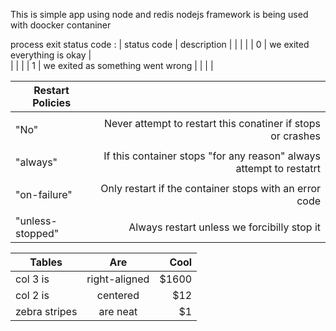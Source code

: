 This is simple app using node and redis 
nodejs framework is being used with doocker contaniner


process exit status code :
|  status code | description                            |
|              |                                        |
|       0      | we exited everything is okay           |    
|              |                                        |
|       1      | we exited as something went wrong      |
|              |                                        |


| Restart Policies      |                                                                               |
| --------------------- | -----------------------------------------------------------------------------:|
|                       |                                                                               |
|  "No"                 |  Never attempt to restart this conatiner if stops or crashes                  |
|                       |                                                                               |
|  "always"             | If this container stops "for any reason" always attempt to restatrt           |
|                       |                                                                               |
|  "on-failure"         |  Only restart if the container stops with an error code                       |
|                       |                                                                               |
|  "unless-stopped"     | Always restart unless we forcibilly stop it                                   |

| Tables        | Are           | Cool  |
| ------------- |:-------------:| -----:|
| col 3 is      | right-aligned | $1600 |
| col 2 is      | centered      |   $12 |
| zebra stripes | are neat      |    $1 |